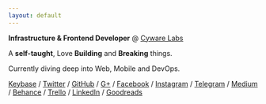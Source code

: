 ```yaml
---
layout: default
---
```


<b>Infrastructure & Frontend Developer</b> @ [Cyware Labs](https://cyware.com)

A <b>self-taught</b>, Love <b>Building</b> and <b>Breaking</b> things.

Currently diving deep into Web, Mobile and DevOps.

[Keybase](https://keybase.io/pratheekhegde) / [Twitter](https://twitter.com/pratheekhegde) / [GitHub](https://github.com/pratheekhegde) / [G+](https://plus.google.com/+PratheekHegde) / [Facebook](https://facebook.com/pratheek.hegde) / [Instagram](https://www.instagram.com/pratheek_hegde/) / [Telegram](https://telegram.me/pratheekhegde) / [Medium](https://medium.com/@pratheekhegde) / [Behance](https://www.behance.net/pratheekhegde) / [Trello](https://trello.com/b/TxfqA1dI/my-bucket-list) / [LinkedIn](https://www.linkedin.com/in/pratheekhegde) / [Goodreads](https://www.goodreads.com/pratheekhegde)

